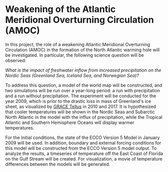 # Weakening of the Atlantic Meridional Overturning Circulation (AMOC)

In this project, the role of a weakening Atlantic Meridional Overturning Circulation (AMOC) in the formation of the
North Atlantic warming hole will be investigated.
In particular, the following science question will be observed:

*What is the impact of freshwater inflow from increased precipitation on the Nordic Seas (Greenland Sea, Iceland Sea,
and Norwegian Sea)?*

To address this question,
a model of the world map will be constructed,
and two simulations will be run over a year-long period:
a run with precipitation and a run without precipitation.
The experiment will be conducted for the year 2009,
which is prior to the drastic loss in mass of Greenland's ice sheet,
as visualized by [GRACE Tellus](https://grace.jpl.nasa.gov/resources/30/greenland-ice-loss-2002-2021/) in 2010 and 2017.
It is hypothesized that cooler temperatures will be shown in the Nordic Seas and Subarctic North Atlantic in the model
with the influx of precipitation,
while the Tropical Atlantic and Southern Hemisphere Oceans will display warmer temperatures.

For the initial conditions,
the state of the ECCO Version 5 Model in January 2009 will be used.
In addition,
boundary and external forcing conditions for this model will be constructed from the ECCO Version 5 model output.
To analyze the results, a timeseries of temperature off the East Coast of Florida on the Gulf Stream will be created.
For visualization,
a movie of temperature differences between the models will be generated.  
